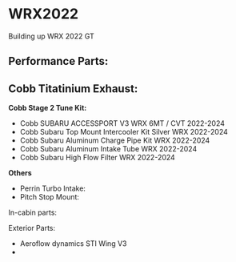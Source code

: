 # WRX2022
Building up WRX 2022 GT

## Performance Parts:

**Cobb Titatinium Exhaust:**
- 

**Cobb Stage 2 Tune Kit:**
- Cobb SUBARU ACCESSPORT V3 WRX 6MT / CVT 2022-2024
- Cobb Subaru Top Mount Intercooler Kit Silver WRX 2022-2024
- Cobb Subaru Aluminum Charge Pipe Kit WRX 2022-2024
- Cobb Subaru Aluminum Intake Tube WRX 2022-2024
- Cobb Subaru High Flow Filter WRX 2022-2024

**Others**
- Perrin Turbo Intake:
- Pitch Stop Mount:

In-cabin parts:

Exterior Parts:
- Aeroflow dynamics STI Wing V3
- 

